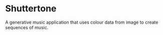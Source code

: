 Shuttertone
===========

A generative music application that uses colour data from image to create sequences of music.
